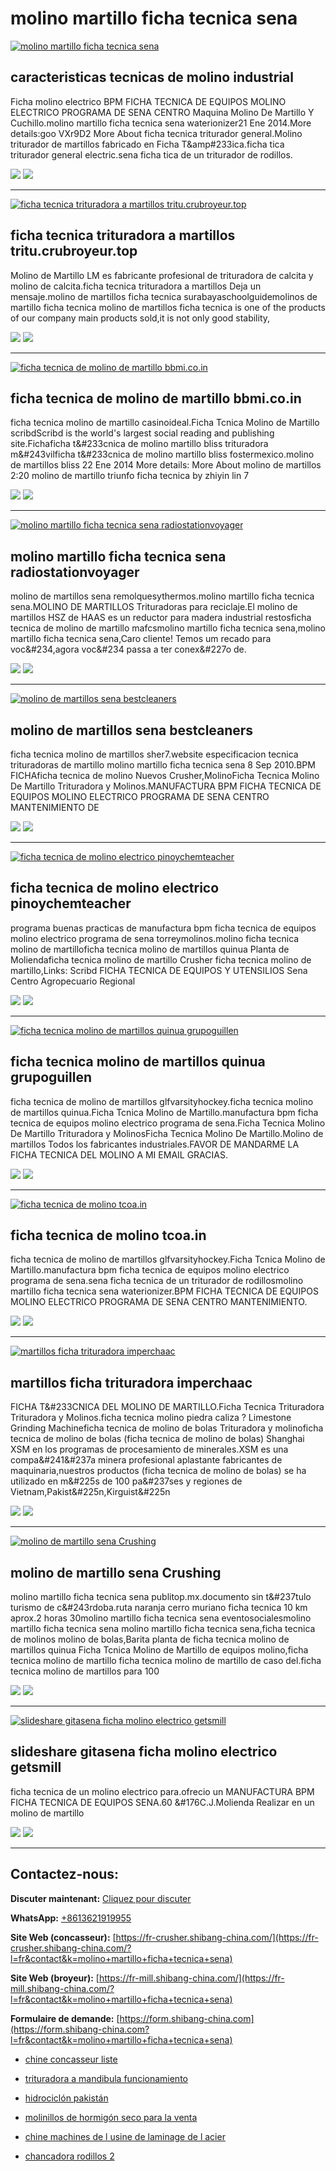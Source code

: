 # molino martillo ficha tecnica sena

<a href="https://swt.shibang-china.com/?l=fr&img&k=molino+martillo+ficha+tecnica+sena" target="_blank">![molino martillo ficha tecnica sena](http://static.shibang-china.com/all-800x300/1245.jpg)</a>

## caracteristicas tecnicas de molino industrial
Ficha molino electrico BPM FICHA TECNICA DE EQUIPOS MOLINO ELECTRICO PROGRAMA DE SENA CENTRO Maquina Molino De Martillo Y Cuchillo.molino martillo ficha tecnica sena waterionizer21 Ene 2014.More details:goo VXr9D2 More About ficha tecnica triturador general.Molino triturador de martillos fabricado en Ficha T&amp#233ica.ficha tica triturador general electric.sena ficha tica de un triturador de rodillos.


<a href="https://whatsapp.shibangsoft.com/WhatsApp.php" target="_blank" title="WhatsApp">![](http://static.shibang-china.com/icon/whatsapp.png)</a> <a href="https://swt.shibang-china.com/?l=fr&icon&k=molino+martillo+ficha+tecnica+sena" target="_blank">![](http://static.shibang-china.com/icon/chat-fr.png)</a>

---

<a href="https://swt.shibang-china.com/?l=fr&img&k=molino+martillo+ficha+tecnica+sena" target="_blank">![ficha tecnica trituradora a martillos tritu.crubroyeur.top](http://static.shibang-china.com/all-800x300/753.jpg)</a>

## ficha tecnica trituradora a martillos tritu.crubroyeur.top
Molino de Martillo LM es fabricante profesional de trituradora de calcita y molino de calcita.ficha tecnica trituradora a martillos Deja un mensaje.molino de martillos ficha tecnica surabayaschoolguidemolinos de martillo ficha tecnica molino de martillos ficha tecnica is one of the products of our company main products sold,it is not only good stability,


<a href="https://whatsapp.shibangsoft.com/WhatsApp.php" target="_blank" title="WhatsApp">![](http://static.shibang-china.com/icon/whatsapp.png)</a> <a href="https://swt.shibang-china.com/?l=fr&icon&k=molino+martillo+ficha+tecnica+sena" target="_blank">![](http://static.shibang-china.com/icon/chat-fr.png)</a>

---

<a href="https://swt.shibang-china.com/?l=fr&img&k=molino+martillo+ficha+tecnica+sena" target="_blank">![ficha tecnica de molino de martillo bbmi.co.in](http://static.shibang-china.com/all-800x300/457.jpg)</a>

## ficha tecnica de molino de martillo bbmi.co.in
ficha tecnica molino de martillo casinoideal.Ficha Tcnica Molino de Martillo scribdScribd is the world's largest social reading and publishing site.Fichaficha t&#233cnica de molino martillo bliss trituradora m&#243vilficha t&#233cnica de molino martillo bliss fostermexico.molino de martillos bliss 22 Ene 2014 More details: More About molino de martillos 2:20 molino de martillo triunfo ficha tecnica by zhiyin lin 7


<a href="https://whatsapp.shibangsoft.com/WhatsApp.php" target="_blank" title="WhatsApp">![](http://static.shibang-china.com/icon/whatsapp.png)</a> <a href="https://swt.shibang-china.com/?l=fr&icon&k=molino+martillo+ficha+tecnica+sena" target="_blank">![](http://static.shibang-china.com/icon/chat-fr.png)</a>

---

<a href="https://swt.shibang-china.com/?l=fr&img&k=molino+martillo+ficha+tecnica+sena" target="_blank">![molino martillo ficha tecnica sena radiostationvoyager](http://static.shibang-china.com/all-800x300/243.jpg)</a>

## molino martillo ficha tecnica sena radiostationvoyager
molino de martillos sena remolquesythermos.molino martillo ficha tecnica sena.MOLINO DE MARTILLOS Trituradoras para reciclaje.El molino de martillos HSZ de HAAS es un reductor para madera industrial restosficha tecnica de molino de martillo mafcsmolino martillo ficha tecnica sena,molino martillo ficha tecnica sena,Caro cliente! Temos um recado para voc&#234,agora voc&#234 passa a ter conex&#227o de.


<a href="https://whatsapp.shibangsoft.com/WhatsApp.php" target="_blank" title="WhatsApp">![](http://static.shibang-china.com/icon/whatsapp.png)</a> <a href="https://swt.shibang-china.com/?l=fr&icon&k=molino+martillo+ficha+tecnica+sena" target="_blank">![](http://static.shibang-china.com/icon/chat-fr.png)</a>

---

<a href="https://swt.shibang-china.com/?l=fr&img&k=molino+martillo+ficha+tecnica+sena" target="_blank">![molino de martillos sena bestcleaners](http://static.shibang-china.com/all-800x300/595.jpg)</a>

## molino de martillos sena bestcleaners
ficha tecnica molino de martillos sher7.website especificacion tecnica trituradoras de martillo molino martillo ficha tecnica sena 8 Sep 2010.BPM FICHAficha tecnica de molino Nuevos Crusher,MolinoFicha Tecnica Molino De Martillo Trituradora y Molinos.MANUFACTURA BPM FICHA TECNICA DE EQUIPOS MOLINO ELECTRICO PROGRAMA DE SENA CENTRO MANTENIMIENTO DE


<a href="https://whatsapp.shibangsoft.com/WhatsApp.php" target="_blank" title="WhatsApp">![](http://static.shibang-china.com/icon/whatsapp.png)</a> <a href="https://swt.shibang-china.com/?l=fr&icon&k=molino+martillo+ficha+tecnica+sena" target="_blank">![](http://static.shibang-china.com/icon/chat-fr.png)</a>

---

<a href="https://swt.shibang-china.com/?l=fr&img&k=molino+martillo+ficha+tecnica+sena" target="_blank">![ficha tecnica de molino electrico pinoychemteacher](http://static.shibang-china.com/all-800x300/1302.jpg)</a>

## ficha tecnica de molino electrico pinoychemteacher
programa buenas practicas de manufactura bpm ficha tecnica de equipos molino electrico programa de sena torreymolinos.molino ficha tecnica molino de martilloficha tecnica molino de martillos quinua Planta de Moliendaficha tecnica molino de martillo Crusher ficha tecnica molino de martillo,Links: Scribd FICHA TECNICA DE EQUIPOS Y UTENSILIOS Sena Centro Agropecuario Regional


<a href="https://whatsapp.shibangsoft.com/WhatsApp.php" target="_blank" title="WhatsApp">![](http://static.shibang-china.com/icon/whatsapp.png)</a> <a href="https://swt.shibang-china.com/?l=fr&icon&k=molino+martillo+ficha+tecnica+sena" target="_blank">![](http://static.shibang-china.com/icon/chat-fr.png)</a>

---

<a href="https://swt.shibang-china.com/?l=fr&img&k=molino+martillo+ficha+tecnica+sena" target="_blank">![ficha tecnica molino de martillos quinua grupoguillen](http://static.shibang-china.com/all-800x300/307.jpg)</a>

## ficha tecnica molino de martillos quinua grupoguillen
ficha tecnica de molino de martillos glfvarsityhockey.ficha tecnica molino de martillos quinua.Ficha Tcnica Molino de Martillo.manufactura bpm ficha tecnica de equipos molino electrico programa de sena.Ficha Tecnica Molino De Martillo Trituradora y MolinosFicha Tecnica Molino De Martillo.Molino de martillos Todos los fabricantes industriales.FAVOR DE MANDARME LA FICHA TECNICA DEL MOLINO A MI EMAIL GRACIAS.


<a href="https://whatsapp.shibangsoft.com/WhatsApp.php" target="_blank" title="WhatsApp">![](http://static.shibang-china.com/icon/whatsapp.png)</a> <a href="https://swt.shibang-china.com/?l=fr&icon&k=molino+martillo+ficha+tecnica+sena" target="_blank">![](http://static.shibang-china.com/icon/chat-fr.png)</a>

---

<a href="https://swt.shibang-china.com/?l=fr&img&k=molino+martillo+ficha+tecnica+sena" target="_blank">![ficha tecnica de molino tcoa.in](http://static.shibang-china.com/all-800x300/216.jpg)</a>

## ficha tecnica de molino tcoa.in
ficha tecnica de molino de martillos glfvarsityhockey.Ficha Tcnica Molino de Martillo.manufactura bpm ficha tecnica de equipos molino electrico programa de sena.sena ficha tecnica de un triturador de rodillosmolino martillo ficha tecnica sena waterionizer.BPM FICHA TECNICA DE EQUIPOS MOLINO ELECTRICO PROGRAMA DE SENA CENTRO MANTENIMIENTO.


<a href="https://whatsapp.shibangsoft.com/WhatsApp.php" target="_blank" title="WhatsApp">![](http://static.shibang-china.com/icon/whatsapp.png)</a> <a href="https://swt.shibang-china.com/?l=fr&icon&k=molino+martillo+ficha+tecnica+sena" target="_blank">![](http://static.shibang-china.com/icon/chat-fr.png)</a>

---

<a href="https://swt.shibang-china.com/?l=fr&img&k=molino+martillo+ficha+tecnica+sena" target="_blank">![martillos ficha trituradora imperchaac](http://static.shibang-china.com/all-800x300/1033.jpg)</a>

## martillos ficha trituradora imperchaac
FICHA T&#233CNICA DEL MOLINO DE MARTILLO.Ficha Tecnica Trituradora Trituradora y Molinos.ficha tecnica molino piedra caliza ? Limestone Grinding Machineficha tecnica de molino de bolas Trituradora y molinoficha tecnica de molino de bolas (ficha tecnica de molino de bolas) Shanghai XSM en los programas de procesamiento de minerales.XSM es una compa&#241&#237a minera profesional aplastante fabricantes de maquinaria,nuestros productos (ficha tecnica de molino de bolas) se ha utilizado en m&#225s de 100 pa&#237ses y regiones de Vietnam,Pakist&#225n,Kirguist&#225n


<a href="https://whatsapp.shibangsoft.com/WhatsApp.php" target="_blank" title="WhatsApp">![](http://static.shibang-china.com/icon/whatsapp.png)</a> <a href="https://swt.shibang-china.com/?l=fr&icon&k=molino+martillo+ficha+tecnica+sena" target="_blank">![](http://static.shibang-china.com/icon/chat-fr.png)</a>

---

<a href="https://swt.shibang-china.com/?l=fr&img&k=molino+martillo+ficha+tecnica+sena" target="_blank">![molino de martillo sena Crushing](http://static.shibang-china.com/all-800x300/238.jpg)</a>

## molino de martillo sena Crushing
molino martillo ficha tecnica sena publitop.mx.documento sin t&#237tulo turismo de c&#243rdoba.ruta naranja cerro muriano ficha tecnica 10 km aprox.2 horas 30molino martillo ficha tecnica sena eventosocialesmolino martillo ficha tecnica sena molino martillo ficha tecnica sena,ficha tecnica de molinos molino de bolas,Barita planta de ficha tecnica molino de martillos quinua Ficha Tcnica Molino de Martillo de equipos molino,ficha tecnica molino de martillo ficha tecnica molino de martillo de caso del.ficha tecnica molino de martillos para 100


<a href="https://whatsapp.shibangsoft.com/WhatsApp.php" target="_blank" title="WhatsApp">![](http://static.shibang-china.com/icon/whatsapp.png)</a> <a href="https://swt.shibang-china.com/?l=fr&icon&k=molino+martillo+ficha+tecnica+sena" target="_blank">![](http://static.shibang-china.com/icon/chat-fr.png)</a>

---

<a href="https://swt.shibang-china.com/?l=fr&img&k=molino+martillo+ficha+tecnica+sena" target="_blank">![slideshare gitasena ficha molino electrico getsmill](http://static.shibang-china.com/all-800x300/252.jpg)</a>

## slideshare gitasena ficha molino electrico getsmill
ficha tecnica de un molino electrico para.ofrecio un MANUFACTURA BPM FICHA TECNICA DE EQUIPOS SENA.60 &#176C.J.Molienda Realizar en un molino de martillo

<a href="https://whatsapp.shibangsoft.com/WhatsApp.php" target="_blank" title="WhatsApp">![](http://static.shibang-china.com/icon/whatsapp.png)</a> <a href="https://swt.shibang-china.com/?l=fr&icon&k=molino+martillo+ficha+tecnica+sena" target="_blank">![](http://static.shibang-china.com/icon/chat-fr.png)</a>

---
## Contactez-nous:

**Discuter maintenant:** [Cliquez pour discuter](https://swt.shibang-china.com?l=fr&contact&k=molino+martillo+ficha+tecnica+sena)

**WhatsApp:**  [+8613621919955](https://whatsapp.shibangsoft.com/WhatsApp.php)

**Site Web (concasseur):** [https://fr-crusher.shibang-china.com/](https://fr-crusher.shibang-china.com/?l=fr&contact&k=molino+martillo+ficha+tecnica+sena)

**Site Web (broyeur):** [https://fr-mill.shibang-china.com/](https://fr-mill.shibang-china.com/?l=fr&contact&k=molino+martillo+ficha+tecnica+sena)

**Formulaire de demande:** [https://form.shibang-china.com](https://form.shibang-china.com?l=fr&contact&k=molino+martillo+ficha+tecnica+sena)

* [chine concasseur liste](../65/chine%20concasseur%20liste.md)

* [trituradora a mandibula funcionamiento](../62/trituradora%20a%20mandibula%20funcionamiento.md)

* [hidrociclón pakistán](../64/hidrocicl%C3%B3n%20pakist%C3%A1n.md)

* [molinillos de hormigón seco para la venta](../64/molinillos%20de%20hormig%C3%B3n%20seco%20para%20la%20venta.md)

* [chine machines de l usine de laminage de l acier](../62/chine%20machines%20de%20l%20usine%20de%20laminage%20de%20l%20acier.md)

* [chancadora rodillos 2](../62/chancadora%20rodillos%202.md)